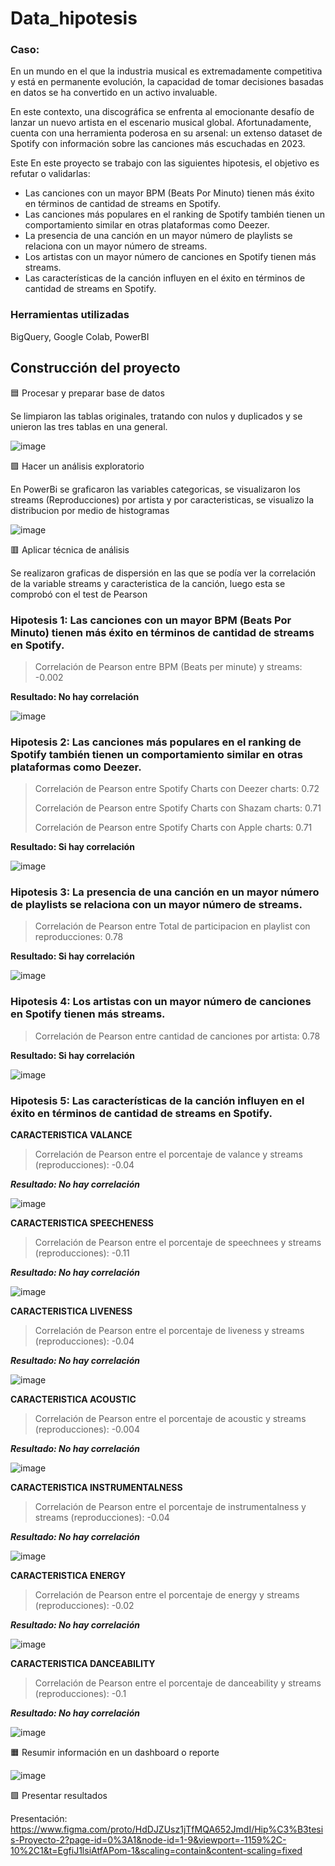 # Data_hipotesis
### Caso:

En un mundo en el que la industria musical es extremadamente competitiva y está en permanente evolución, la capacidad de tomar decisiones basadas en datos se ha convertido en un activo invaluable.

En este contexto, una discográfica se enfrenta al emocionante desafío de lanzar un nuevo artista en el escenario musical global. Afortunadamente, cuenta con una herramienta poderosa en su arsenal: un extenso dataset de Spotify con información sobre las canciones más escuchadas en 2023.

Este En este proyecto se trabajo con las siguientes hipotesis, el objetivo es refutar o validarlas:

* Las canciones con un mayor BPM (Beats Por Minuto) tienen más éxito en términos de cantidad de streams en Spotify.
* Las canciones más populares en el ranking de Spotify también tienen un comportamiento similar en otras plataformas como Deezer.
* La presencia de una canción en un mayor número de playlists se relaciona con un mayor número de streams.
* Los artistas con un mayor número de canciones en Spotify tienen más streams.
* Las características de la canción influyen en el éxito en términos de cantidad de streams en Spotify.

### Herramientas utilizadas 
BigQuery, Google Colab, PowerBI

## Construcción del proyecto
🟦 Procesar y preparar base de datos

Se limpiaron las tablas originales, tratando con nulos y duplicados y se unieron las tres tablas en una general.

![image](https://github.com/user-attachments/assets/9b32f2bb-581b-4ad0-906f-52bb4b5467b4)


🟪 Hacer un análisis exploratorio

En PowerBi se graficaron las variables categoricas, se visualizaron los streams (Reproducciones) por artista y por caracteristicas, se visualizo la distribucion por medio de histogramas

![image](https://github.com/user-attachments/assets/e70e41de-fec0-453c-b9d2-711b6af43a34)


🟥 Aplicar técnica de análisis

Se realizaron graficas de dispersión en las que se podía ver la correlación de la variable streams y caracteristica de la canción, luego esta se comprobó con el test de Pearson

### Hipotesis 1: Las canciones con un mayor BPM (Beats Por Minuto) tienen más éxito en términos de cantidad de streams en Spotify.

> Correlación de Pearson entre BPM (Beats per minute) y streams: -0.002

**Resultado: No hay correlación**

![image](https://github.com/user-attachments/assets/721ef6be-83fa-4a89-a5d5-3dfcba040415)

### Hipotesis 2: Las canciones más populares en el ranking de Spotify también tienen un comportamiento similar en otras plataformas como Deezer.

> Correlación de Pearson entre Spotify Charts con Deezer charts: 0.72
> 
> Correlación de Pearson entre Spotify Charts con Shazam charts: 0.71
> 
> Correlación de Pearson entre Spotify Charts con Apple charts: 0.71

**Resultado: Si hay correlación**

![image](https://github.com/user-attachments/assets/971a1483-f4ce-439e-a614-bf1591987c85)

### Hipotesis 3: La presencia de una canción en un mayor número de playlists se relaciona con un mayor número de streams.

> Correlación de Pearson entre Total de participacion en playlist con reproducciones: 0.78

**Resultado: Si hay correlación**

![image](https://github.com/user-attachments/assets/7377c5d7-d80b-4e90-b2dc-c935fb72d282)

### Hipotesis 4: Los artistas con un mayor número de canciones en Spotify tienen más streams.

> Correlación de Pearson entre cantidad de canciones por artista: 0.78

**Resultado: Si hay correlación**

![image](https://github.com/user-attachments/assets/da60c08c-d086-4733-b517-73694784063b)

### Hipotesis 5: Las características de la canción influyen en el éxito en términos de cantidad de streams en Spotify.

**CARACTERISTICA VALANCE**

> Correlación de Pearson entre el porcentaje de valance y streams (reproducciones): -0.04

***Resultado: No hay correlación***

![image](https://github.com/user-attachments/assets/0ee95365-2507-47f9-bde8-b2ce109267f7)

**CARACTERISTICA SPEECHENESS**

> Correlación de Pearson entre el porcentaje de speechnees y streams (reproducciones): -0.11

***Resultado: No hay correlación***

![image](https://github.com/user-attachments/assets/052abee5-ae75-4b61-ae5a-90b1891420ed)

**CARACTERISTICA LIVENESS**

> Correlación de Pearson entre el porcentaje de liveness y streams (reproducciones): -0.04

***Resultado: No hay correlación***

![image](https://github.com/user-attachments/assets/02a895f5-7a20-4dac-9234-7d4d5ee298a2)

**CARACTERISTICA ACOUSTIC**

> Correlación de Pearson entre el porcentaje de acoustic y streams (reproducciones): -0.004

***Resultado: No hay correlación***

![image](https://github.com/user-attachments/assets/447e0ae8-3bb4-4c36-a84f-fe2bb8b9649d)

**CARACTERISTICA INSTRUMENTALNESS**

> Correlación de Pearson entre el porcentaje de instrumentalness y streams (reproducciones): -0.04

***Resultado: No hay correlación***

![image](https://github.com/user-attachments/assets/64f3196a-2655-4bef-ad48-a61dd399ab1f)

**CARACTERISTICA ENERGY**

> Correlación de Pearson entre el porcentaje de energy y streams (reproducciones): -0.02

***Resultado: No hay correlación***

![image](https://github.com/user-attachments/assets/d4082d5d-d5aa-434d-867b-8cdd48b084a7)

**CARACTERISTICA DANCEABILITY**

> Correlación de Pearson entre el porcentaje de danceability y streams (reproducciones): -0.1

***Resultado: No hay correlación***

![image](https://github.com/user-attachments/assets/7a22b137-a225-4011-8ec9-0e7532024ccb)

🟧 Resumir información en un dashboard o reporte

![image](https://github.com/user-attachments/assets/cd3ac0f4-f080-41e6-89b5-d30f065b94dd)


🟩 Presentar resultados

Presentación: https://www.figma.com/proto/HdDJZUsz1jTfMQA652JmdI/Hip%C3%B3tesis-Proyecto-2?page-id=0%3A1&node-id=1-9&viewport=-1159%2C-10%2C1&t=EgfiJ1lsiAtfAPom-1&scaling=contain&content-scaling=fixed
